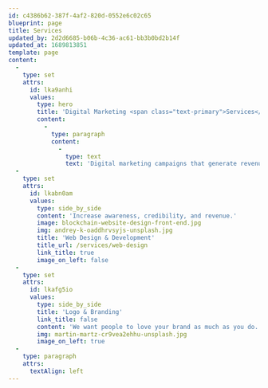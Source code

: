 ```yaml
---
id: c4386b62-387f-4af2-820d-0552e6c02c65
blueprint: page
title: Services
updated_by: 2d2d6685-b06b-4c36-ac61-bb3b0bd2b14f
updated_at: 1689813851
template: page
content:
  -
    type: set
    attrs:
      id: lka9anhi
      values:
        type: hero
        title: 'Digital Marketing <span class="text-primary">Services</span>'
        content:
          -
            type: paragraph
            content:
              -
                type: text
                text: 'Digital marketing campaigns that generate revenue.'
  -
    type: set
    attrs:
      id: lkabn0am
      values:
        type: side_by_side
        content: 'Increase awareness, credibility, and revenue.'
        image: blockchain-website-design-front-end.jpg
        img: andrey-k-oaddhrvsyjs-unsplash.jpg
        title: 'Web Design & Development'
        title_url: /services/web-design
        link_title: true
        image_on_left: false
  -
    type: set
    attrs:
      id: lkafg5io
      values:
        type: side_by_side
        title: 'Logo & Branding'
        link_title: false
        content: 'We want people to love your brand as much as you do.'
        img: martin-martz-cr9vea2ehhu-unsplash.jpg
        image_on_left: true
  -
    type: paragraph
    attrs:
      textAlign: left
---
```


